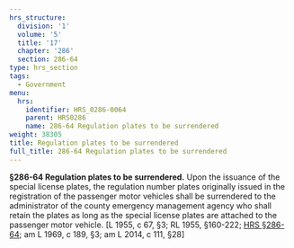 ```yaml
---
hrs_structure:
  division: '1'
  volume: '5'
  title: '17'
  chapter: '286'
  section: 286-64
type: hrs_section
tags:
  - Government
menu:
  hrs:
    identifier: HRS_0286-0064
    parent: HRS0286
    name: 286-64 Regulation plates to be surrendered
weight: 38305
title: Regulation plates to be surrendered
full_title: 286-64 Regulation plates to be surrendered
---
```

**§286-64 Regulation plates to be surrendered.** Upon the issuance of the special license plates, the regulation number plates originally issued in the registration of the passenger motor vehicles shall be surrendered to the administrator of the county emergency management agency who shall retain the plates as long as the special license plates are attached to the passenger motor vehicle. [L 1955, c 67, §3; RL 1955, §160-222; [HRS §286-64](/title-17/chapter-286/section-286-64/); am L 1969, c 189, §3; am L 2014, c 111, §28]